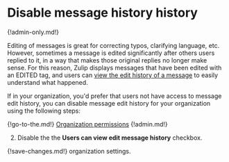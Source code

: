 # Disable message history history

{!admin-only.md!}

Editing of messages is great for correcting typos, clarifying
language, etc.  However, sometimes a message is edited significantly
after others users replied to it, in a way that makes those original
replies no longer make sense.  For this reason, Zulip displays
messages that have been edited with an EDITED tag, and users can
[view the edit history of a message](/help/view-a-messages-edit-history)
to easily understand what happened.

If in your organization, you'd prefer that users not have access to
message edit history, you can disable message edit history for your
organization using the following steps:

{!go-to-the.md!} [Organization permissions](/#organization/organization-permissions)
{!admin.md!}

2. Disable the the **Users can view edit message history** checkbox.

{!save-changes.md!} organization settings.
